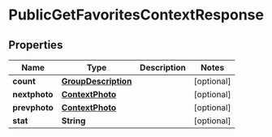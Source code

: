 

# PublicGetFavoritesContextResponse


## Properties

| Name | Type | Description | Notes |
|------------ | ------------- | ------------- | -------------|
|**count** | [**GroupDescription**](GroupDescription.md) |  |  [optional] |
|**nextphoto** | [**ContextPhoto**](ContextPhoto.md) |  |  [optional] |
|**prevphoto** | [**ContextPhoto**](ContextPhoto.md) |  |  [optional] |
|**stat** | **String** |  |  [optional] |



